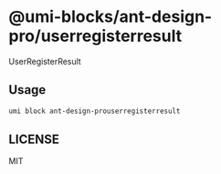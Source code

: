 # @umi-blocks/ant-design-pro/userregisterresult

UserRegisterResult

## Usage

```sh
umi block ant-design-prouserregisterresult
```

## LICENSE

MIT

